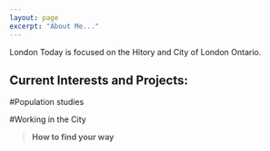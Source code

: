 ```yaml
---
layout: page
excerpt: "About Me..."
---
```


London Today is focused on the Hitory and City of London Ontario. 


## Current Interests and Projects:

#Population studies

#Working in the City
>**How to find your way**

